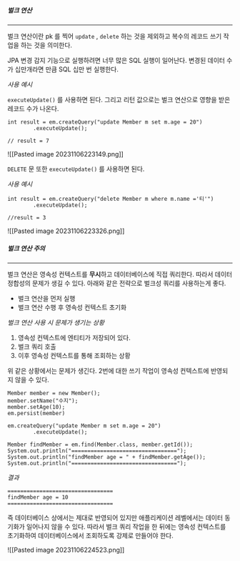 
##### 벌크 연산
---
벌크 연산이란 pk 를 찍어 `update` , `delete` 하는 것을 제외하고 복수의 레코드 쓰기 작업을 하는 것을 의미한다.

JPA 변경 감지 기능으로 실행하려면 너무 많은 SQL 실행이 일어난다. 변경된 데이터 수가 십만개라면 만큼 SQL 십만 번 실행한다. 


*사용 예시*

`executeUpdate()` 를 사용하면 된다. 그리고 리턴 값으로는 벌크 연산으로 영향을 받은 레코드 수가 나온다.

```
int result = em.createQuery("update Member m set m.age = 20")  
        .executeUpdate(); 

// result = 7
```


![[Pasted image 20231106223149.png]]

`DELETE` 문 또한 `executeUpdate()` 를 사용하면 된다.

*사용 예시*

```
int result = em.createQuery("delete Member m where m.name ='티'")  
        .executeUpdate();

//result = 3
```


![[Pasted image 20231106223326.png]]

##### 벌크 연산 주의
---
벌크 연산은 영속성 컨텍스트를 **무시**하고 데이터베이스에 직접 쿼리한다. 따라서 데이터 정합성의 문제가 생길 수 있다. 아래와 같은 전략으로 벌크성 쿼리를 사용하는게 좋다.

- 벌크 연산을 먼저 실행
- 벌크 연산 수행 후 영속성 컨텍스트 초기화



*벌크 연산 사용 시 문제가 생기는 상황*

1. 영속성 컨텍스트에 엔티티가 저장되어 있다.
2. 벌크 쿼리 호출
3. 이후 영속성 컨텍스트를 통해 조회하는 상황

위 같은 상황에서는 문제가 생긴다. 2번에 대한 쓰기 작업이 영속성 컨텍스트에 반영되지 않을 수 있다.


```
Member member = new Member();  
member.setName("수지");  
member.setAge(10);  
em.persist(member)

em.createQuery("update Member m set m.age = 20")  
        .executeUpdate(); 
  
Member findMember = em.find(Member.class, member.getId());  
System.out.println("=================================");  
System.out.println("findMember age = " + findMember.getAge());  
System.out.println("=================================");
```

*결과*

```
=================================
findMember age = 10
=================================
```


즉 데이터베이스 상에서는 제대로 반영되어 있지만 애플리케이션 레벨에서는 데이터 동기화가 일어나지 않을 수 있다. 따라서 벌크 쿼리 작업을 한 뒤에는 영속성 컨텍스트를 초기화하여 데이터베이스에서 조회하도록 강제로 만들어야 한다.

![[Pasted image 20231106224523.png]]